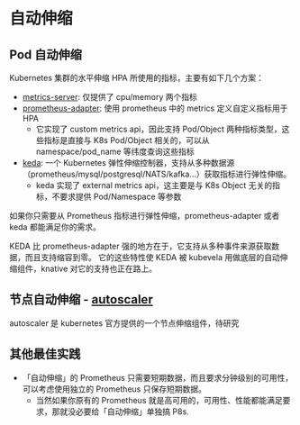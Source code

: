 # 自动伸缩

## Pod 自动伸缩

Kubernetes 集群的水平伸缩 HPA 所使用的指标，主要有如下几个方案：

- [metrics-server](https://github.com/kubernetes-sigs/metrics-server): 仅提供了 cpu/memory 两个指标
- [prometheus-adapter](https://github.com/kubernetes-sigs/prometheus-adapter): 使用 prometheus 中的 metrics 定义自定义指标用于 HPA
  - 它实现了 custom metrics api，因此支持 Pod/Object 两种指标类型，这些指标是直接与 K8s Pod/Object 相关的，可以从 namespace/pod_name 等纬度查询这些指标
- [keda](https://github.com/kedacore/keda): 一个 Kubernetes 弹性伸缩控制器，支持从多种数据源（prometheus/mysql/postgresql/NATS/kafka...）获取指标进行弹性伸缩。
  - keda 实现了 external metrics api，这主要是与 K8s Object 无关的指标，不要求提供 Pod/Namespace 等参数

如果你只需要从 Prometheus 指标进行弹性伸缩，prometheus-adapter 或者 keda 都能满足你的需求。

KEDA 比 prometheus-adapter 强的地方在于，它支持从多种事件来源获取数据，而且支持缩容到零。
它的这些特性使 KEDA 被 kubevela 用做底层的自动伸缩组件，knative 对它的支持也正在路上。


## 节点自动伸缩 - [autoscaler](https://github.com/kubernetes/autoscaler)

autoscaler 是 kubernetes 官方提供的一个节点伸缩组件，待研究


## 其他最佳实践

- 「自动伸缩」的 Prometheus 只需要短期数据，而且要求分钟级别的可用性，可以考虑使用独立的 Prometheus 只保存短期数据。
  - 当然如果你原有的 Prometheus 就是高可用的，可用性、性能都能满足要求，那就没必要给「自动伸缩」单独搞 P8s.


